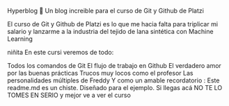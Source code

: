 Hyperblog 💚
Un blog increible para el curso de Git y Github de Platzi

El curso de Git y Github de Platzi es lo que me hacia falta para triplicar mi salario y lanzarme a la industria del tejido de lana sintética con Machine Learning

niñita
En este cursi veremos de todo:

Todos los comandos de Git
El flujo de trabajo en Github
El verdadero amor por las buenas prácticas
Trucos muy locos como el profesor
Las personalidades múltiples de Freddy
Y como un amable recordatorio : Este readme.md es un chiste. Diseñado para el ejemplo. Si llegas acá NO TE LO TOMES EN SERIO y mejor ve a ver el curso
